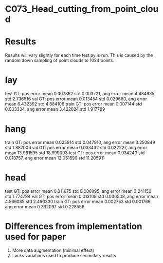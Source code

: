 # C073_Head_cutting_from_point_cloud

# Results
Results will vary slightly for each time test.py is run. This is caused by the random down sampling of point clouds to 1024 points. 

# lay
test GT: pos error mean 0.007862 std 0.003721, ang error mean 4.484635 std 2.736516
val GT: pos error mean 0.013454 std 0.029660, ang error mean 6.432392 std 4.884108
train GT: pos error mean 0.007144 std 0.003334, ang error mean 3.422024 std 1.917789

# hang
train GT: pos error mean 0.025914 std 0.047910, ang error mean 3.250849 std 1.887006
val GT: pos error mean 0.033432 std 0.022227, ang error mean 13.981595 std 18.999093
test GT: pos error mean 0.034243 std 0.018757, ang error mean 12.051596 std 11.205911

# head
test GT: pos error mean 0.011675 std 0.006095, ang error mean 3.241150 std 1.774784
val GT: pos error mean 0.013109 std 0.006508, ang error mean 4.566085 std 2.460330
train GT: pos error mean 0.002753 std 0.001766, ang error mean 0.362097 std 0.228558

# Differences from implementation used for paper
1. More data augmentation (minimal effect)
2. Lacks variations used to produce secondary results